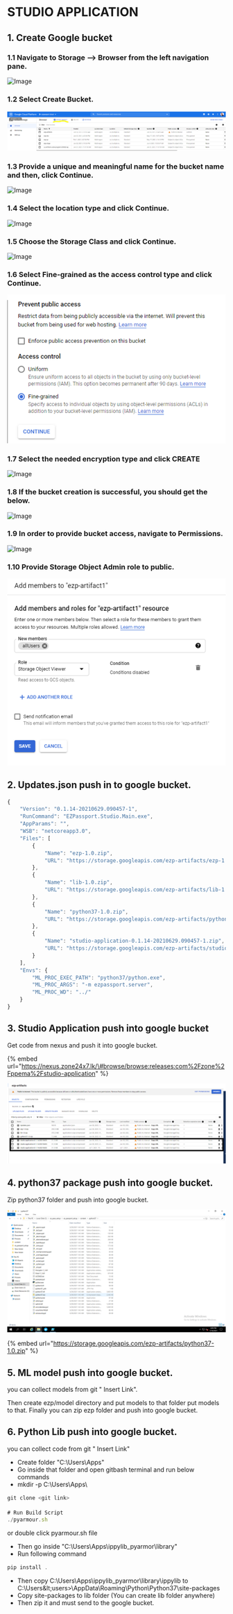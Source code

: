 # STUDIO APPLICATION

## 1. Create Google bucket

### 1.1 **Navigate to Storage —&gt; Browser from the left navigation pane.**

![Image](https://lh5.googleusercontent.com/49bOWWXLiFe20neCUrV3VvngrF2sMi975kVNCTbiHOm_Th797QOyoLQKV1HQzj99CDgiwhLkxYsd9fI_yAvI1cjj-DNlUvmLsNE-7It0oglhGts-rUNxD21LAdm1iPz_tkb5mUY)

### 1.2  **Select Create Bucket.**

![](../.gitbook/assets/image%20%2816%29.png)

### 1.3  **Provide a unique and meaningful name for the bucket name and then, click Continue.**

![Image](https://lh3.googleusercontent.com/QZl5Se2lyDXr6z62gwYcCi4elcehKLJwOXuj_DzdWeubfAibPyZGz-357b8N8Gxxhk-mFv5ktyyEGHYByXZnnL5GgJ9d4ugp8IyYRmGNVboo1vhMKrfafrydwvv6FfKXR9xrCmc)

### **1.4 Select the location type and click Continue.**

![Image](https://lh6.googleusercontent.com/50Pk4kgz-qowEPewZVoKU9zSWqQBeDG_kTTM3zVYNtc9DG3UQWzXD6iGWWez9JcKum5bC4lo8So92df8VjTut0s8V2slVQ73uHZUeHteMkvCilApuihpkQMyK8YH_pFz2lMzI00)

### **1.5 Choose the Storage Class and click Continue.**

![Image](https://lh4.googleusercontent.com/tIoTR0AW4bpuO_nwd9Dc8_vGMZQYPW649CFHz-NPrL_XH1wEwwII3YBKeWw2cnWyW6WoN3OrSusheQOSwdkIK3URQycRFo7fKI7CW0zgeLhS3PMAEN6XBMm1RsnqzrT4JsKLnig)

### **1.6 Select Fine-grained as the access control type and click Continue.**

![](../.gitbook/assets/image%20%2821%29.png)

### **1.7 Select the needed encryption type and click CREATE**

![Image](https://lh5.googleusercontent.com/fPsyeUQML4VZyVkoyC_mSTYuJlBpjs4fQuAdH5Qa0Ok6q6X9lkH74hcLVAAyfDwNQAZ2R0y_cIitOhLP2LS1uqJr4feQEDOGX1o1oVXNKtEBr4_NQYhgXImO1xlRZLC2Trhieyw)

### **1.8  If the bucket creation is successful, you should get the below.**

![Image](https://lh5.googleusercontent.com/xT21Sp2RWOzfVQuchYnuUdn_E0ALctVLMFPIqe1Gb8HOO-RddD4eija5Rl6EWSJuFlLIRfiQS43N8UfcWp_CH3YnSMdy5IMGbhq3dum72uRumbeXBzec_9dG93ejCR115BU8IMY)

### **1.9  In order to provide bucket access, navigate to Permissions.**

![Image](https://lh4.googleusercontent.com/9MfCmqgaHoclWrWVyTO-r42bKrtz8yxthzgENS8IeKMCcJMNmMl9gqIl8PDQcr-RJss_28oGnYVIr3Y88du3X9zVeXfv7iA_ebU27oflqWnWd5Pp4p72OivY6KrEO-D9BYyQCF0)

### **1.10 Provide Storage Object Admin role to public.**

![](../.gitbook/assets/image%20%2819%29.png)

## **2. Updates.json push in to google bucket.**

```javascript
{
    "Version": "0.1.14-20210629.090457-1",
    "RunCommand": "EZPassport.Studio.Main.exe",
    "AppParams": "",
    "WSB": "netcoreapp3.0",
    "Files": [
        {
            "Name": "ezp-1.0.zip",
            "URL": "https://storage.googleapis.com/ezp-artifacts/ezp-1.0.zip"
        },
        {
            "Name": "lib-1.0.zip",
            "URL": "https://storage.googleapis.com/ezp-artifacts/lib-1.0.zip"
        },
        {
            "Name": "python37-1.0.zip",
            "URL": "https://storage.googleapis.com/ezp-artifacts/python37-1.0.zip"
        },
        {
            "Name": "studio-application-0.1.14-20210629.090457-1.zip",
            "URL": "https://storage.googleapis.com/ezp-artifacts/studio-application-0.1.14-20210629.090457-1.zip"
        }
    ],
    "Envs": {
        "ML_PROC_EXEC_PATH": "python37/python.exe",
        "ML_PROC_ARGS": "-m ezpassport.server",
        "ML_PROC_WD": "../"
    }
}
```

## **3. Studio Application push into google bucket**

Get code from nexus and push it into google bucket.

{% embed url="https://nexus.zone24x7.lk/\#browse/browse:releases:com%2Fzone%2Fppema%2Fstudio-application" %}

![](../.gitbook/assets/capture.png)

## 4. python37 package **push into google bucket.**

Zip python37 folder and push into google bucket.

![](../.gitbook/assets/image%20%2822%29.png)

{% embed url="https://storage.googleapis.com/ezp-artifacts/python37-1.0.zip" %}

## 5. ML model push into **google bucket.**

you can collect models from git "  Insert Link".

Then create ezp/model directory and put models to that folder put models to that. Finally you can zip ezp folder and push into google bucket. 

## 6. Python Lib push into **google bucket.**

you can collect code from git "  Insert Link"

* Create folder "C:\Users\Apps\"
* Go inside that folder and open gitbash terminal and run below commands
* mkdir -p C:\Users\Apps\

```javascript
git clone <git link>

# Run Build Script
./pyarmour.sh
```

or double click  pyarmour.sh file

* Then go inside "C:\Users\Apps\ippylib\_pyarmor\library"
* Run following command

```javascript
pip install .
```

* Then copy C:\Users\Apps\ippylib\_pyarmor\library\ippylib to C:\Users\&lt;users&gt;\AppData\Roaming\Python\Python37\site-packages
* Copy site-packages to lib folder \(You can create lib folder anywhere\)  
* Then zip it and must send to the google bucket.

